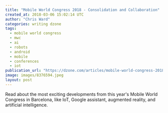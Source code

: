 ```yaml
---
title: "Mobile World Congress 2018 - Consolidation and Collaboration"
created_at: 2018-03-06 15:02:14 UTC
author: "Chris Ward"
categories: writing dzone
tags:
  - mobile world congress
  - mwc
  - ai
  - robots
  - android
  - mobile
  - conferences
  - iot
publication_url: "https://dzone.com/articles/mobile-world-congress-2018-consolidation-and-colla"
image: images/8376594.jpeg
layout: post
---
```

Read about the most exciting developments from this year's Mobile World Congress in Barcelona, like IoT, Google assistant, augmented reality, and artificial intelligence.

